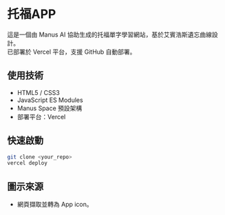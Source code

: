 # 托福APP

這是一個由 Manus AI 協助生成的托福單字學習網站，基於艾賓浩斯遺忘曲線設計。  
已部署於 Vercel 平台，支援 GitHub 自動部署。

## 使用技術
- HTML5 / CSS3
- JavaScript ES Modules
- Manus Space 預設架構
- 部署平台：Vercel

## 快速啟動
```bash
git clone <your_repo>
vercel deploy
```

## 圖示來源
- 網頁擷取並轉為 App icon。
